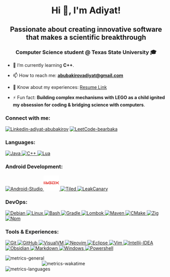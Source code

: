 <h1 align="center">Hi 👋, I'm Adiyat!</h1>
<h2 align="center">Passionate about creating innovative software that makes a scientific breakthrough</h2>
<h3 align=center>Computer Science student @ Texas State University 🎓</h3>

* 🌱 I’m currently learning **C++**.

* 📫 How to reach me: **abubakirovadiyat@gmail.com**

* 📄 Know about my experiences: [Resume Link](https://docs.google.com/document/d/1IMeTLfq2hmD9OYae38lKuBsp12ixjEsfuJz1qiXjeDA/edit?tab=t.0#heading=h.lolf71735vah)

* ⚡ Fun fact: **Building complex mechanisms with LEGO as a child ignited my obsession for coding & bridging science with computers**.

<h3 align="left">Connect with me:</h3>
<p align="left">
<a href="https://linkedin.com/in/adiyat-abubakirov" target="blank"><img src="https://skillicons.dev/icons?i=linkedin" alt="Linkedin-adiyat-abubakirov" height="48" width="48" /></a>
<a href="https://www.leetcode.com/bearbaka" target="blank"><img src="https://raw.githubusercontent.com/rahuldkjain/github-profile-readme-generator/master/src/images/icons/Social/leet-code.svg" alt="LeetCode-bearbaka" height="48" width="48" /></a>
</p>

<h3 align="left">Languages:</h3>
<p align=left>
<a href="">
<img src="https://skillicons.dev/icons?i=java" alt="Java" width="48" height="48"/>
<img src="https://skillicons.dev/icons?i=cpp" alt="C++" width="48" height="48"/>
<img src="https://skillicons.dev/icons?i=lua" alt="Lua" width="48" height="48"/>
</a>
</p>

<h3 align="left">Android Development:</h3>
<p align=left>
<a href="">
<img src="https://skillicons.dev/icons?i=androidstudio" alt="Android-Studio" width="48" height="48"/>
<img src="https://raw.githubusercontent.com/devicons/devicon/refs/heads/master/icons/libgdx/libgdx-plain.svg" alt="libGDX" width="48" height="48"/>
<img src="https://external-content.duckduckgo.com/iu/?u=https%3A%2F%2Fdashboard.snapcraft.io%2Fsite_media%2Fappmedia%2F2018%2F03%2Ftiled-logo-256.png&f=1&nofb=1&ipt=f417d506e87c3a635932c6bc4d0cc7a202dda96aa9ba47caa48dcb90c87ec2f7" alt="Tiled" width="48" height="48"/>
<img src="https://external-content.duckduckgo.com/iu/?u=https%3A%2F%2Fa.fsdn.com%2Fallura%2Fmirror%2Fleakcanary%2Ficon%3F1719033012%3F%26w%3D90&f=1&nofb=1&ipt=983dacc5873da7af6f622d64777556e2e0d9417da73a679d8a59ce16bb7311f7" alt="LeakCanary" width="48" height="48"/>
</a>
</p>

<h3 align="left">DevOps:</h3>
<p align=left>
<a href="">
<img src="https://skillicons.dev/icons?i=debian" alt="Debian" width="48" height="48"/>
<img src="https://skillicons.dev/icons?i=linux" alt="Linux" width="48" height="48"/>
<img src="https://skillicons.dev/icons?i=bash" alt="Bash" width="48" height="48"/>
<img src="https://skillicons.dev/icons?i=gradle" alt="Gradle" width="48" height="48"/>
<img src="https://external-content.duckduckgo.com/iu/?u=https%3A%2F%2Fcdn2.hubspot.net%2Fhubfs%2F4008838%2Flombok-java-supported.png&f=1&nofb=1&ipt=6cbda57b99e10453e7c5c1aa126afb5c53d5c4345b37238ec3e5185d4af78c36" alt="Lombok" width="48" height="48"/>
<img src="https://skillicons.dev/icons?i=maven" alt="Maven" width="48" height="48"/>
<img src="https://skillicons.dev/icons?i=cmake" alt="CMake" width="48" height="48"/>
<img src="https://skillicons.dev/icons?i=zig" alt="Zig" width="48" height="48"/>
<img src="https://skillicons.dev/icons?i=npm" alt="Npm" width="48" height="48"/>
</a>
</p>

<h3 align="left">Tools & Experiences:</h3>
<p align=left>
<a href="">
<img src="https://skillicons.dev/icons?i=git" alt="Git" width="48" height="48"/>
<img src="https://skillicons.dev/icons?i=github" alt="GitHub" width="48" height="48"/>
<img src="https://external-content.duckduckgo.com/iu/?u=https%3A%2F%2Fplugins.jetbrains.com%2Ffiles%2F7115%2F94783%2Ficon%2FpluginIcon.png&f=1&nofb=1&ipt=f0423a5acd20efe8b0d39de7bd3db42d58f90ded32aac4c03c9e2f2b19511e18" alt="VisualVM" width="48" height="48"/>
<img src="https://skillicons.dev/icons?i=neovim" alt="Neovim" width="48" height="48"/>
<img src="https://skillicons.dev/icons?i=eclipse" alt="Eclipse" width="48" height="48"/>
<img src="https://skillicons.dev/icons?i=vim" alt="Vim" width="48" height="48"/>
<img src="https://skillicons.dev/icons?i=idea" alt="Intellij-IDEA" width="48" height="48"/>
<img src="https://skillicons.dev/icons?i=obsidian" alt="Obsidian" width="48" height="48"/>
<img src="https://skillicons.dev/icons?i=markdown" alt="Markdown" width="48" height="48"/>
<img src="https://skillicons.dev/icons?i=windows" alt="Windows" width="48" height="48"/>
<img src="https://skillicons.dev/icons?i=powershell" alt="Powershell" width="48" height="48"/>
</a>
</p>

<a href="">
<img align="left" width="390" alt="metrics-general" src="https://gist.githubusercontent.com/bearbaka/0867fdf675206ca7086ec5510d76cae8/raw/metrics.general.svg">
<img align="right" width="390" alt="metrics-wakatime" src="https://gist.githubusercontent.com/bearbaka/8e81900b613437a8d6a892a0c681e7da/raw/metrics.wakatime.svg">
<img align="left" width="390" alt="metrics-languages" src="https://gist.githubusercontent.com/bearbaka/b56197f911cc1cb3a99f64980f3dc012/raw/metrics.languages.svg">
</a>












<!-- <p><img align="center" src="https://github-readme-stats.vercel.app/api/top-langs?username=bearbaka&show_icons=true&locale=en&layout=donut&theme=gruvbox" alt="bearbaka" /></p> -->
<!--
- 🔭 I’m currently working on ...
- 🌱 I’m currently learning ...
- 👯 I’m looking to collaborate on ...
- 🤔 I’m looking for help with ...
- 💬 Ask me about ...
- 📫 How to reach me: ...
- 😄 Pronouns: ...
- ⚡ Fun fact: ...
-->

